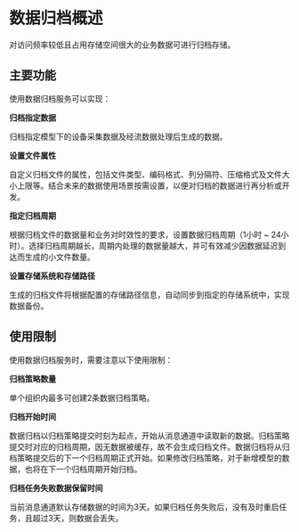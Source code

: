 # 数据归档概述

对访问频率较低且占用存储空间很大的业务数据可进行归档存储。

## 主要功能

使用数据归档服务可以实现：

**归档指定数据**

归档指定模型下的设备采集数据及经流数据处理后生成的数据。

**设置文件属性**

自定义归档文件的属性，包括文件类型、编码格式、列分隔符、压缩格式及文件大小上限等。结合未来的数据使用场景按需设置，以便对归档的数据进行再分析或开发。

**指定归档周期**

根据归档文件的数据量和业务对时效性的要求，设置数据归档周期（1小时 ~ 24小时）。选择归档周期越长，周期内处理的数据量越大，并可有效减少因数据延迟到达而生成的小文件数量。

**设置存储系统和存储路径**

生成的归档文件将根据配置的存储路径信息，自动同步到指定的存储系统中，实现数据备份。

## 使用限制

使用数据归档服务时，需要注意以下使用限制：

**归档策略数量**

单个组织内最多可创建2条数据归档策略。

**归档开始时间**

数据归档以归档策略提交时刻为起点，开始从消息通道中读取新的数据。归档策略提交时对应的归档周期，因无数据被缓存，故不会生成归档文件。数据归档将从归档策略提交后的下一个归档周期正式开始。如果修改归档策略，对于新增模型的数据，也将在下一个归档周期开始归档。

**归档任务失败数据保留时间**

当前消息通道默认存储数据的时间为3天。如果归档任务失败后，没有及时重启任务，且超过3天，则数据会丢失。